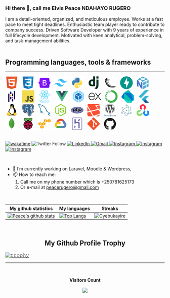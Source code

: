 ### Hi there 👋, call me Elvis Peace NDAHAYO RUGERO

I am a detail-oriented, organized, and meticulous employee. Works at a fast pace to meet tight deadlines.
Enthusiastic team player ready to contribute to company success.
Driven Software Developer with 9 years of experience in full lifecycle development. Motivated with keen
analytical, problem-solving, and task-management abilities.
<br>
<br>
## Programming languages, tools & frameworks
<hr>
<div>
  <img src="https://github.com/devicons/devicon/blob/master/icons/html5/html5-original.svg" title="HTML5" alt="HTML5" width="40" height="40"/>&nbsp;&nbsp;
  <img src="https://github.com/devicons/devicon/blob/master/icons/css3/css3-original.svg" title="CSS3" alt="CSS3" width="40" height="40"/>&nbsp;&nbsp;
  <img src="https://github.com/devicons/devicon/blob/master/icons/bootstrap/bootstrap-original.svg" title="Bootstrap" alt="bootstrap" width="40" height="40"/>&nbsp;&nbsp;
  <img src="https://github.com/devicons/devicon/blob/master/icons/tailwindcss/tailwindcss-plain.svg" title="Tailwind CSS" alt="Tailwind CSS" width="40" height="40"/>&nbsp;&nbsp;
   <img src="https://github.com/devicons/devicon/blob/master/icons/python/python-original.svg" title="Pyhton" alt="python" width="40" height="40"/>&nbsp;&nbsp;
    <img src="https://github.com/devicons/devicon/blob/master/icons/django/django-plain.svg" title="Django" alt="Django" width="40" height="40"/>&nbsp;&nbsp;
  <img src="https://github.com/devicons/devicon/blob/master/icons/flask/flask-original.svg" title="Flask" alt="flask" width="40" height="40"/>&nbsp;&nbsp;
  <img src="https://github.com/devicons/devicon/blob/master/icons/fastapi/fastapi-original.svg" title="Pyhton" alt="python" width="40" height="40"/>&nbsp;&nbsp;
  <img src="https://github.com/devicons/devicon/blob/master/icons/numpy/numpy-original.svg" title="Numpy" alt="numpy" width="40" height="40"/>&nbsp;&nbsp;
  <img src="https://github.com/devicons/devicon/blob/master/icons/pandas/pandas-original.svg" title="Pandas" alt="pandas" width="40" height="40"/>&nbsp;&nbsp;
   <img src="https://github.com/devicons/devicon/blob/master/icons/javascript/javascript-original.svg" title="JavaScript" alt="JavaScript" width="40" height="40"/>&nbsp;&nbsp;
  <img src="https://github.com/devicons/devicon/blob/master/icons/react/react-original-wordmark.svg" title="React" alt="React" width="40" height="40"/>&nbsp; &nbsp;
  <img src="https://github.com/devicons/devicon/blob/master/icons/vuejs/vuejs-original.svg" title="Vue" alt="vue" width="40" height="40"/>&nbsp;&nbsp;
   <img src="https://github.com/devicons/devicon/blob/master/icons/webpack/webpack-original.svg" title="Webpack" alt="webpack" width="40" height="40"/>&nbsp;&nbsp;
   <img src="https://github.com/devicons/devicon/blob/master/icons/express/express-original.svg" title="Express" alt="express" width="40" height="40"/>&nbsp;&nbsp;
   <img src="https://github.com/devicons/devicon/blob/master/icons/anaconda/anaconda-original.svg" title="Anaconda" alt="Anaconda" width="40" height="40"/>&nbsp;&nbsp;
   <img src="https://github.com/devicons/devicon/blob/master/icons/dart/dart-original.svg" title="Dart" alt="Dart" width="40" height="40"/>&nbsp;&nbsp;
  <img src="https://github.com/devicons/devicon/blob/master/icons/flutter/flutter-original.svg" title="Flutter" alt="Flutter" width="40" height="40"/>&nbsp;&nbsp;
  <img src="https://github.com/devicons/devicon/blob/master/icons/linux/linux-original.svg" title="Linux" alt="Linux" width="40" height="40"/>&nbsp;&nbsp;
   <img src="https://github.com/devicons/devicon/blob/master/icons/postgresql/postgresql-original.svg" title="Postgresql" alt="Postgresql" width="40" height="40"/>&nbsp;&nbsp;
  <img src="https://github.com/devicons/devicon/blob/master/icons/mysql/mysql-original.svg" title="MySQL"  alt="MySQL" width="40" height="40"/>&nbsp;&nbsp;
  <img src="https://github.com/devicons/devicon/blob/master/icons/nodejs/nodejs-original.svg" title="NodeJS" alt="NodeJS" width="40" height="40"/>&nbsp;&nbsp;
   <img src="https://github.com/devicons/devicon/blob/master/icons/php/php-original.svg" title="PHP" alt="PHP" width="40" height="40"/>&nbsp;&nbsp;
  <img src="https://github.com/devicons/devicon/blob/master/icons/laravel/laravel-plain.svg" title="Pyhton" alt="python" width="40" height="40"/>&nbsp;&nbsp;
  <img src="https://github.com/devicons/devicon/blob/master/icons/wordpress/wordpress-original.svg" title="Pyhton" alt="python" width="40" height="40"/>&nbsp;&nbsp;
  <img src="https://github.com/devicons/devicon/blob/master/icons/electron/electron-original.svg" title="Figma" alt="Figma" width="40" height="40"/>&nbsp;&nbsp;
    <img src="https://github.com/devicons/devicon/blob/master/icons/opencv/opencv-original.svg" title="OpenCV" alt="OpenCV" width="40" height="40"/>&nbsp;&nbsp;
    <img src="https://github.com/devicons/devicon/blob/master/icons/mongodb/mongodb-original.svg" title="MongoDB" alt="mongodb" width="40" height="40"/>&nbsp;&nbsp;
    <img src="https://github.com/devicons/devicon/blob/master/icons/raspberrypi/raspberrypi-original.svg" title="Raspberry Pi" alt="Raspberry Pi" width="40" height="40"/>&nbsp;&nbsp;
  <img src="https://github.com/devicons/devicon/blob/master/icons/amazonwebservices/amazonwebservices-original.svg" title="AWS" alt="AWS" width="40" height="40"/>&nbsp;&nbsp;
  <img src="https://github.com/devicons/devicon/blob/master/icons/googlecloud/googlecloud-original.svg" title="Pyhton" alt="python" width="40" height="40"/>&nbsp;&nbsp;
  <img src="https://github.com/devicons/devicon/blob/master/icons/heroku/heroku-original.svg" title="Heroku" alt="heroku" width="40" height="40"/>&nbsp;&nbsp;
  <img src="https://github.com/devicons/devicon/blob/master/icons/git/git-original.svg" title="Git" alt="Git" width="40" height="40"/>&nbsp;&nbsp;
  <img src="https://github.com/devicons/devicon/blob/master/icons/github/github-original.svg" title="Github" alt="github" width="40" height="40"/>&nbsp;&nbsp;
</div>
<br>

[![wakatime](https://wakatime.com/badge/user/7dece33d-eb33-4ece-a505-c843982e4c99.svg)](https://wakatime.com/@7dece33d-eb33-4ece-a505-c843982e4c99)
![Twitter Follow](https://img.shields.io/twitter/follow/ElvisPeaceNR)
<a href="https://www.linkedin.com/in/elvis-peace-ndahayo-rugero-2a12a9139/">
![LinkedIn](https://img.shields.io/badge/LinkedIn-0077B5?style=for-the-badge&logo=linkedin&logoColor=white&url=https://www.linkedin.com/in/elvis-peace-ndahayo-rugero-2a12a9139?lipi=urn%3Ali%3Apage%3Ad_flagship3_profile_view_base_contact_details%3B9zGhqpgXRjiVM8LkHTGiDA%3D%3D)
</a>
<a href="mailto:peacerugero@gmail.com">
![Gmail](https://img.shields.io/badge/Gmail-D14836?style=for-the-badge&logo=gmail&logoColor=white)
</a>
<a href="https://www.instagram.com/elvis_rugero/">
![Instagram](https://img.shields.io/badge/Instagram-E4405F?style=for-the-badge&logo=instagram&logoColor=white)
</a>
<a href="https://www.sololearn.com/profile/597503">
![Instagram](https://img.shields.io/badge/-Sololearn-3a464b?style=for-the-badge&logo=Sololearn&logoColor=white)
</a>
<a href="https://www.sololearn.com/profile/597503">
![Instagram](https://img.shields.io/badge/Android-3DDC84?style=for-the-badge&logo=android&logoColor=white)
</a>


<br>

- 🔭 I’m currently working on Laravel, Moodle & Wordpress,
- 📫 How to reach me:
  1. Call me on my phone number which is +250781625173
  2. Or e-mail at peacerugero@gmail.com

<!--
**nrep/nrep** is a ✨ _special_ ✨ repository because its `README.md` (this file) appears on your GitHub profile.

Here are some ideas to get you started:

- 🌱 I’m currently learning ...
- 👯 I’m looking to collaborate on ...
- 🤔 I’m looking for help with ...
- 💬 Ask me about ...
- 😄 Pronouns: ...
- ⚡ Fun fact: ...
-->

<!-- ![Anurag's GitHub stats](https://github-readme-stats.vercel.app/api?username=nrep&count_private=true) -->

<!-- [![GitHub Streak](https://streak-stats.demolab.com/?user=nrep)](https://git.io/streak-stats) -->

<br>

|My github statistics|My languages|Streaks|
|-|-|-|
|[![Peace's github stats](https://github-readme-stats.vercel.app/api?username=nrep&show_icons=true&theme=transparent&hide_title=true)](https://github.com/nrep)|[![Top Langs](https://github-readme-stats.vercel.app/api/top-langs/?username=nrep&show_icons=true&theme=transparent&layout=compact&hide_title=true)](https://github.com/nrep)|![Cyebukayire](https://github-readme-streak-stats.herokuapp.com/?user=nrep&theme=transparent)
<br>
<p align="center">
<!--   <img width="100" src="https://user-images.githubusercontent.com/6661165/91657958-61b4fd00-eb00-11ea-9def-dc7ef5367e34.png" />   -->
  <h2 align="center">My Github Profile Trophy</h2>
</p>

<!-- [![trophy](https://github-profile-trophy.vercel.app/?username=Cyebukayire&theme=radical&margin-w=40&margin-h=40)](https://github.com/Cyebukayire) -->

[![𝚝𝚛𝚘𝚙𝚑𝚢](https://github-profile-trophy.vercel.app/?username=nrep&column=8&margin-w=20&margin-h=0&no-bg=true&no-frame=true&theme=tokyonight)](https://github.com/nrep)
<hr>
<div align="center">
<br><p align="centre"><b>Visitors Count</b></p>  
<p align="center"><img align="center" src="https://profile-counter.glitch.me/{nrep}/count.svg" /></p> 
<br></div>
